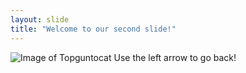 ```yaml
---
layout: slide
title: "Welcome to our second slide!"
---
```

![Image of Topguntocat](https://octodex.github.com/images/topguntocat.png)
Use the left arrow to go back!
